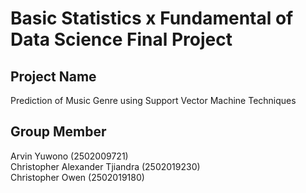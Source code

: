 # Basic Statistics x Fundamental of Data Science Final Project</br>
## Project Name</br>
Prediction of Music Genre using Support Vector Machine Techniques</br>
## Group Member </br>
Arvin Yuwono (2502009721)</br>
Christopher Alexander Tjiandra (2502019230)</br>
Christopher Owen (2502019180)</br>

